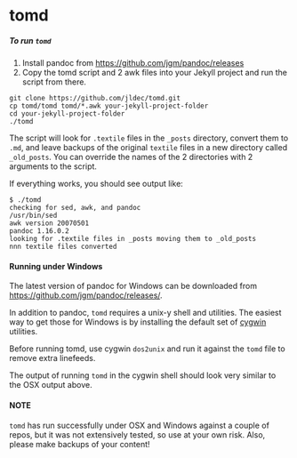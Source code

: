 # tomd

##### To run `tomd`

1. Install pandoc from https://github.com/jgm/pandoc/releases
2. Copy the tomd script and 2 awk files into your Jekyll project and run the script from there.

```
git clone https://github.com/jldec/tomd.git
cp tomd/tomd tomd/*.awk your-jekyll-project-folder
cd your-jekyll-project-folder
./tomd
```

The script will look for `.textile` files in the `_posts` directory, convert them to `.md`, and leave backups of the original `textile` files in a new directory called `_old_posts`. You can override the names of the 2 directories with 2 arguments to the script.

If everything works, you should see output like:

```
$ ./tomd
checking for sed, awk, and pandoc
/usr/bin/sed
awk version 20070501
pandoc 1.16.0.2
looking for .textile files in _posts moving them to _old_posts
nnn textile files converted
```

#### Running under Windows

The latest version of pandoc for Windows can be downloaded from https://github.com/jgm/pandoc/releases/.

In addition to pandoc, `tomd` requires a unix-y shell and utilities. The easiest way to get those for Windows is by installing the default set of [cygwin](https://cygwin.com/install.html) utilities.

Before running tomd, use cygwin `dos2unix` and run it against the `tomd` file to remove extra linefeeds.

The output of running `tomd` in the cygwin shell should look very similar to the OSX output above.

#### NOTE
`tomd` has run successfully under OSX and Windows against a couple of repos, but it was not extensively tested, so use at your own risk.
Also, please make backups of your content!
